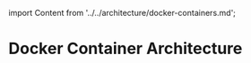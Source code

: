 import Content from '../../architecture/docker-containers.md';

# Docker Container Architecture

<Content />
